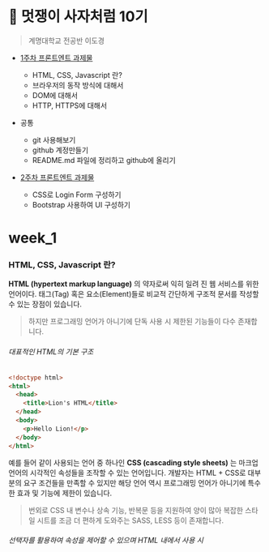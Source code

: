 🦁 멋쟁이 사자처럼 10기
===============

> 계명대학교 전공반 이도경

* [1주차 프론트엔트 과제물 ](#week_1)
  * HTML, CSS, Javascript 란?
  * 브라우저의 동작 방식에 대해서
  * DOM에 대해서
  * HTTP, HTTPS에 대해서
* 공통
  * git 사용해보기 
  * github 계정만들기
  * README.md 파일에 정리하고 github에 올리기


* [2주차 프론트엔트 과제물 ](#week_2)
  * CSS로 Login Form 구성하기
  * Bootstrap 사용하여 UI 구성하기

week_1
======
### HTML, CSS, Javascript 란?
**HTML (hypertext markup language)** 의 약자로써 익히 일려 진 웹 서비스를 위한 언어이다. 태그(Tag) 혹은 요소(Element)들로 비교적 간단하게 구조적 문서를 작성할 수 있는 장점이 있습니다. 
> 하지만 프로그래밍 언어가 아니기에 단독 사용 시 제한된  기능들이 다수 존재합니다. 
###### 대표적인 HTML의 기본 구조
```html
<!doctype html>
<html>
  <head>
    <title>Lion's HTML</title>
  </head>
  <body>
    <p>Hello Lion!</p>
  </body>
</html>
```
예를 들어 같이 사용되는 언어 중 하나인 **CSS (cascading style sheets)** 는 마크업 언어의 시각적인 속성들을 조작할 수 있는 언어입니다. 개발자는 HTML + CSS로 대부분의 요구 조건들을 만족할 수 있지만 해당 언어 역시 프로그래밍 언어가 아니기에 특수한 효과 및 기능에 제한이 있습니다. 
>번외로 CSS 내 변수나 상속 기능, 반복문 등을 지원하여 양이 많아 복잡한 스타일 시트를 조금 더 편하게 도와주는 SASS, LESS 등이 존재합니다. 
###### 선택자를 활용하여 속성을 제어할 수 있으며 HTML 내에서 사용 시 <style> 태그로 감싸져야 한다.
```css
p {color: "#6dbfb6"}
```
CSS + HTML으로 웹페이지는 제작하였지만 다소 정적인 상태를 유지합니다. 이를 더욱 유연하고 동적인 페이지로 만들기 위해서는 **Javascript** 를 활용하여 완성도 있는 결과물을 제작할 수 있습니다. Javascript는 객체 기반의 프로그래밍 언어로써 웹 브라우저에서 주로 사용되며, 접근성과 범용성이 넓어 많은 라이브러리 등에 기반하여 사용되고 있다.
###### Javascript의 함수 사용 예시이며 CSS와 마찬가지로 문서 내 사용 시 <script> 태그로 감싸야 한다.
```javascript
alert("Hello Lion!");
```
 
 * * *
 
### 브라우저의 동작 방식에 대해서
사용자가 웹 브라우저를 통해 http://naver.com으로 이동한다면 짧은 시간 내에 홈페이지에 접근할 수 있다. 이 짧은 시간 내에 클라이언트와 서버 사이에서는 많은 작업이 발생한다. 
 
![브라우저 구조](/img/browser_struct.png)
###### 웹 브라우저의 구조
 
사용자 인터페이스를 통해 응답을 받게 된다면 브라우저 엔진이 렌더링 엔진으로 전송하게 되고, 렌더링 엔진으로 넘겨진 요청은 콘텐츠를 을 표시하는 역할이며 HTML 등 문서와 이미지 등을 표시합니다.
##### 각 브라우저마다 다른 엔진을 사용하기 때문에 조금은 다르지만 기본적인 동작은 다음과 같습니다.

![렌더링 엔진](/img/randering_engine.png)
###### 렌더링 엔진의 흐름

렌더링 엔진 HTML 문서를 분석하고, 콘텐츠 트리 내부에서 **DOM** 노드로 변환합니다. 다음으로 외부 CSS 파일과 함께 포함된 스타일 요소도 분석하고, 스타일 정보와 HTML 표시 규칙은 렌더 트리를 생성합니다.   
렌더 트리 생성을 마치면 화면 배치가 시작되어 각 노드별 위치에 표시합니다.

* * *
 
### DOM에 대해서
브라우저 렌더링 엔진은 웹 문서를 로딩한 후, 분석하여 웹 브라우저가 이해할 수 있는 구조로 구성되어 메모리에 적재합니다. 이를 **DOM(doument object model)** 이라 합니다. HTML, XML 문서에 접근하기 위한 인터페이스이며,  문서 내의 모든 요소를 정의하고, 각 요소별 접근 방법을 제공합니다. 
 
![DOM 구조](/img/DOM_struct.png)
###### DOM 구조
 
브라우저의 렌더링 엔진에서 제작된 DOM tree는 네 종류의 노드로 구성됩니다.
#### Document Node 
  * 트리의 최상위에 존재하며 각 노드에 접근하려면 문서 노드를 통해야 하고, DOM tree에 접근하기 위한 **시작점** 입니다.    
#### Element Node
  * HTML 요소를 표현합니다. 중첩에 의한 자손 관계를 가져 이 관계를 통해 정보를 구조화합니다.
#### Attribute Node
  * HTML 요소별 속성을 표현합니다. 종속관계를 가지지 않으며 해당 요소의 일부이며 요소 노드에 접근하면 속성을 참조, 수정할 수 있습니다.    
#### Text Node
  * HTML 요소의 텍스트를 나타내고 요소 노드의 자식이며 텍스트 노트는 종속을 받을 수 있지만 다른 노드를 종속시킬 수는 없습니다. **DOM tree** 의 끝점입니다.
 
> DOM은 Javascript를 통해 동적으로 변경할 수 있으며 변경된 DOM은 렌더링에 반영됩니다.
 
* * *
 
### HTTP, HTTPS에 대해서
**HTTP(hypertext transfer protocol)** 은 통신 프로토콜 중 하나이며 HTML 같은 리소스들을 가져올 수 있는 프로토콜입니다. 주로 웹에서 이루어지는 모든 데이터 교환의 기초이고, 클라이언트 - 서버 방식으로 **요청(request)** 과 **응답(response)** 을 통해 데이터를 송수신 합니다.

![DOM 구조](/img/HTTP.png)
###### HTTP
클라이언트 프로그램(웹 브라우저)는 URI(uniform resource identifiers)를 활용해  WWW 상에서 리소스 위치를 찾습니다. 리소스는 문서, 이미지, 동영상 등 모든 것이 될 수 있습니다. 웹페이지의 위치를 나타내기 위해 사용되는 http://www.naver.com 을 분석해 보자면

 * http : 리소스에 접근하기 위해 HTTP 프로토콜을 사용한다.
 * www.naver.com : 리소스의 인터넷 위치이며, DNS를 통해 IP 주소로 변환되어 서버의 위치를 찾을 수 있다.
 
###### HTTP 통신을 서버에 활용하려면 일부 Method를 통해 요청할 수 있고 종류는 GET, POST, PUT, DELETE, HEAD 등 이 있으며 정보를 요청 및 수정이 가능합니다.

요청받은 응답 데이터는 Header와 Body(본문)의 포맷으로 구성되어 있으며 Header에는 메시지, 요청 Method, HTTP 버전 등이 등재되어 있고 Body에는 HTML이 담겨 있어 브라우저가 화면에 렌더링 하게 된다.

> 상태 메시지에는 크게 4분류로 200번에서 500번대 메시지 있고, 대표적으로 많이 알려진 404 Not Found가 요청한 정보를 찾을 수 없을 때 나타나는 상태 메시지에 해당하는 것이다.
 ###### HHTTPS 
 **(HTTP SecuSecure)** 는 HTTPS의 암호화된 버전이며 클라이언트와 서버 간의 통신 정보를 암호화 하기 위해 SSL 이나 TLS을 사용한다. 
 * * *
 
###### 이미지 출처
* https://www.html5rocks.com/en/tutorials/internals/howbrowserswork/
* https://www.w3schools.com/js/js_htmldom.asp

* * *
* * *

week_2
======
### CSS로 Login Form 구성하기
 [실습물](https://lee7198.github.io/LikeLion/week2/)
### Bootstrap 사용하여 UI 구성하기
 [실습물](https://lee7198.github.io/LikeLion/week2-2/)
